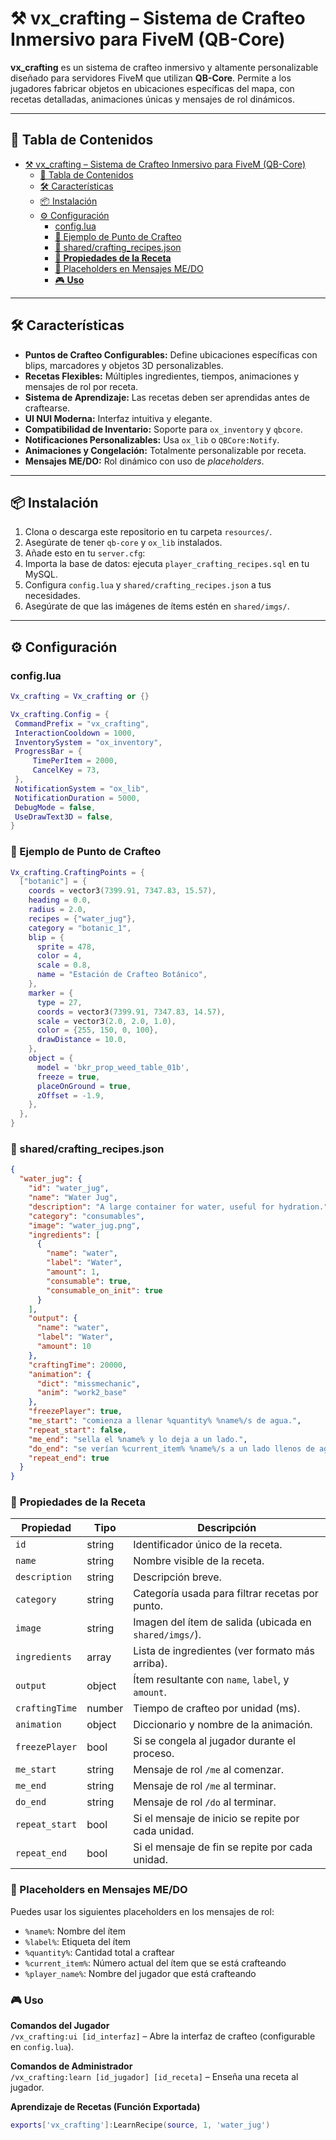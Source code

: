 # ⚒️ vx_crafting – Sistema de Crafteo Inmersivo para FiveM (QB-Core)

**vx_crafting** es un sistema de crafteo inmersivo y altamente personalizable diseñado para servidores FiveM que utilizan **QB-Core**. Permite a los jugadores fabricar objetos en ubicaciones específicas del mapa, con recetas detalladas, animaciones únicas y mensajes de rol dinámicos.

---

## 🧭 Tabla de Contenidos

- [⚒️ vx\_crafting – Sistema de Crafteo Inmersivo para FiveM (QB-Core)](#️-vx_crafting--sistema-de-crafteo-inmersivo-para-fivem-qb-core)
  - [🧭 Tabla de Contenidos](#-tabla-de-contenidos)
  - [🛠️ Características](#️-características)
  - [📦 Instalación](#-instalación)
  - [⚙️ Configuración](#️-configuración)
    - [config.lua](#configlua)
    - [🧪 Ejemplo de Punto de Crafteo](#-ejemplo-de-punto-de-crafteo)
    - [📄 shared/crafting\_recipes.json](#-sharedcrafting_recipesjson)
    - [🧪 **Propiedades de la Receta**](#-propiedades-de-la-receta)
    - [🧩 Placeholders en Mensajes ME/DO](#-placeholders-en-mensajes-medo)
    - [🎮 **Uso**](#-uso)

---

## 🛠️ Características

- **Puntos de Crafteo Configurables:** Define ubicaciones específicas con blips, marcadores y objetos 3D personalizables.  
- **Recetas Flexibles:** Múltiples ingredientes, tiempos, animaciones y mensajes de rol por receta.  
- **Sistema de Aprendizaje:** Las recetas deben ser aprendidas antes de craftearse.  
- **UI NUI Moderna:** Interfaz intuitiva y elegante.  
- **Compatibilidad de Inventario:** Soporte para `ox_inventory` y `qbcore`.  
- **Notificaciones Personalizables:** Usa `ox_lib` o `QBCore:Notify`.  
- **Animaciones y Congelación:** Totalmente personalizable por receta.  
- **Mensajes ME/DO:** Rol dinámico con uso de *placeholders*.  

---

## 📦 Instalación

1. Clona o descarga este repositorio en tu carpeta `resources/`.  
2. Asegúrate de tener `qb-core` y `ox_lib` instalados.  
3. Añade esto en tu `server.cfg`:
4. Importa la base de datos: ejecuta `player_crafting_recipes.sql` en tu MySQL.  
5. Configura `config.lua` y `shared/crafting_recipes.json` a tus necesidades.  
6. Asegúrate de que las imágenes de ítems estén en `shared/imgs/`.  

---

## ⚙️ Configuración

### config.lua

```lua
Vx_crafting = Vx_crafting or {}

Vx_crafting.Config = {
 CommandPrefix = "vx_crafting",
 InteractionCooldown = 1000,
 InventorySystem = "ox_inventory",
 ProgressBar = {
     TimePerItem = 2000,
     CancelKey = 73,
 },
 NotificationSystem = "ox_lib",
 NotificationDuration = 5000,
 DebugMode = false,
 UseDrawText3D = false,
}
```

### 🧪 Ejemplo de Punto de Crafteo

```lua
Vx_crafting.CraftingPoints = {
  ["botanic"] = {
    coords = vector3(7399.91, 7347.83, 15.57),
    heading = 0.0,
    radius = 2.0,
    recipes = {"water_jug"},
    category = "botanic_1",
    blip = {
      sprite = 478,
      color = 4,
      scale = 0.8,
      name = "Estación de Crafteo Botánico",
    },
    marker = {
      type = 27,
      coords = vector3(7399.91, 7347.83, 14.57),
      scale = vector3(2.0, 2.0, 1.0),
      color = {255, 150, 0, 100},
      drawDistance = 10.0,
    },
    object = {
      model = 'bkr_prop_weed_table_01b',
      freeze = true,
      placeOnGround = true,
      zOffset = -1.9,
    },
  },
}
```

### 📄 shared/crafting_recipes.json

```json
{
  "water_jug": {
    "id": "water_jug",
    "name": "Water Jug",
    "description": "A large container for water, useful for hydration.",
    "category": "consumables",
    "image": "water_jug.png",
    "ingredients": [
      {
        "name": "water",
        "label": "Water",
        "amount": 1,
        "consumable": true,
        "consumable_on_init": true
      }
    ],
    "output": {
      "name": "water",
      "label": "Water",
      "amount": 10
    },
    "craftingTime": 20000,
    "animation": {
      "dict": "missmechanic",
      "anim": "work2_base"
    },
    "freezePlayer": true,
    "me_start": "comienza a llenar %quantity% %name%/s de agua.",
    "repeat_start": false,
    "me_end": "sella el %name% y lo deja a un lado.",
    "do_end": "se verían %current_item% %name%/s a un lado llenos de agua.",
    "repeat_end": true
  }
}
```

### 🧪 **Propiedades de la Receta**

| Propiedad     | Tipo    | Descripción                                         |
|---------------|---------|-----------------------------------------------------|
| `id`          | string  | Identificador único de la receta.                   |
| `name`        | string  | Nombre visible de la receta.                         |
| `description` | string  | Descripción breve.                                   |
| `category`    | string  | Categoría usada para filtrar recetas por punto.     |
| `image`       | string  | Imagen del ítem de salida (ubicada en `shared/imgs/`). |
| `ingredients` | array   | Lista de ingredientes (ver formato más arriba).     |
| `output`      | object  | Ítem resultante con `name`, `label`, y `amount`.    |
| `craftingTime`| number  | Tiempo de crafteo por unidad (ms).                   |
| `animation`   | object  | Diccionario y nombre de la animación.                |
| `freezePlayer`| bool    | Si se congela al jugador durante el proceso.        |
| `me_start`    | string  | Mensaje de rol `/me` al comenzar.                    |
| `me_end`      | string  | Mensaje de rol `/me` al terminar.                    |
| `do_end`      | string  | Mensaje de rol `/do` al terminar.                    |
| `repeat_start`| bool    | Si el mensaje de inicio se repite por cada unidad.  |
| `repeat_end`  | bool    | Si el mensaje de fin se repite por cada unidad.     |

### 🧩 Placeholders en Mensajes ME/DO  

Puedes usar los siguientes placeholders en los mensajes de rol:

- `%name%`: Nombre del ítem  
- `%label%`: Etiqueta del ítem  
- `%quantity%`: Cantidad total a craftear  
- `%current_item%`: Número actual del ítem que se está crafteando
- `%player_name%`: Nombre del jugador que está crafteando

### 🎮 **Uso**

**Comandos del Jugador**  
`/vx_crafting:ui [id_interfaz]` – Abre la interfaz de crafteo (configurable en `config.lua`).

**Comandos de Administrador**  
`/vx_crafting:learn [id_jugador] [id_receta]` – Enseña una receta al jugador.

**Aprendizaje de Recetas (Función Exportada)**  
```lua
exports['vx_crafting']:LearnRecipe(source, 1, 'water_jug')
```
